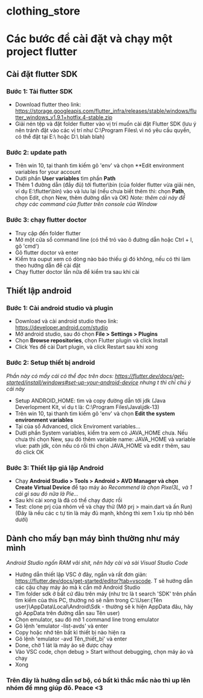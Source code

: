 # clothing_store

# Các bước để cài đặt và chạy một project flutter

## Cài đặt flutter SDK
### Bước 1: Tải flutter SDK
- Download flutter theo link: https://storage.googleapis.com/flutter_infra/releases/stable/windows/flutter_windows_v1.9.1+hotfix.4-stable.zip
- Giải nén tệp và đặt folder flutter vào vị trí muốn cài đặt Flutter SDK (lưu ý nên tránh đặt vào các vị trí như C:\Program Files\ vì nó yêu cầu quyền, có thể đặt tại E:\ hoặc D:\ blah blah)
### Bước 2: update path 
- Trên win 10, tại thanh tìm kiếm gõ 'env' và chọn **Edit environment variables for your account
- Dưới phần **User variables** tìm phần **Path**
- Thêm 1 đường dẫn (đầy đủ) tới flutter\bin (của folder flutter vừa giải nén, ví dụ E:\flutter\bin) vào và lưu lại (nếu chưa biết thêm thì: chọn **Path**, chọn Edit, chọn New, thêm đường dẫn và OK)
*Note: thêm cái này để chạy các command của flutter trên console của Window*
### Bước 3: chạy flutter doctor
- Truy cập đến folder flutter 
- Mở một cửa sổ command line (có thể trỏ vào ô đường dẫn hoặc Ctrl + l, gõ 'cmd')
- Gõ flutter doctor và enter
- Kiểm tra ouput xem có dòng nào báo thiếu gì đó không, nếu có thì làm theo hướng dẫn để cài đặt
- Chạy flutter doctor lần nữa để kiểm tra sau khi cài

## Thiết lập android
### Bước 1: Cài android studio và plugin
- Download và cài android studio theo link: https://developer.android.com/studio
- Mở android studio, sau đó chọn **File > Settings > Plugins** 
- Chọn **Browse repositories**, chọn Flutter plugin và click Install
- Click Yes để cài Dart plugin, và click Restart sau khi xong
### Bước 2: Setup thiết bị android
*Phần này có mấy cái có thể đọc trên docs: https://flutter.dev/docs/get-started/install/windows#set-up-your-android-device nhưng t thì chỉ chú ý cái này*
- Setup ANDROID_HOME: tìm và copy đường dẫn tới jdk (Java Deverlopment Kit, ví dụ t là: C:\Program Files\Java\jdk-13)
- Trên win 10, tại thanh tìm kiếm gõ 'env' và chọn **Edit the system environment variables**
- Tại của sổ Advanced, click Enviroment variables...
- Dưới phần System variables, kiểm tra xem có JAVA_HOME chưa. Nếu chưa thì chọn New, sau đó thêm variable name: JAVA_HOME và variable vlue: path jdk, còn nếu có rồi thì chọn JAVA_HOME và edit r thêm, sau đó click OK
### Bước 3: Thiết lập giả lập Android
- Chạy **Android Studio > Tools > Android > AVD Manager và chọn Create Virtual Device** để tạo máy ảo
*Recommend là chọn Pixel3L, và 1 cái gì sau đó nữa là Pie...*
- Sau khi cài xong là đã có thể chạy được rồi 
- Test: clone prj của nhóm về và chạy thử (Mở prj > main.dart và ấn Run) (Đây là nếu các c tự tin là máy đủ mạnh, không thì xem 1 xíu tip nhỏ bên dưới)

## Dành cho mấy bạn máy bình thường như máy mình
*Android Studio ngốn RAM vãi shit, nên hãy cài và sài Visual Studio Code*
- Hướng dẫn thiết lập VSC ở đây, ngắn và rất đơn giản: https://flutter.dev/docs/get-started/editor?tab=vscode. T sẽ hướng dẫn các cậu chạy máy ảo mà k cần mở Android Studio
- Tìm folder sdk ở bất cứ đâu trên máy (như trc là t search 'SDK' trên phần tìm kiếm của this PC, thường nó sẽ nằm trong C:\User:\{Tên user}\AppData\Local\Android\Sdk - thường sẽ k hiện AppData đâu, hãy gõ AppData trên đường dẫn sau Tên user)
- Chọn emulator, sau đó mở 1 command line trong emulator
- Gõ lệnh 'emulator -list-avds' và enter
- Copy hoặc nhớ tên bất kì thiết bị nào hiện ra
- Gõ lệnh 'emulator -avd Tên_thiết_bị' và enter
- Done, chờ 1 lát là máy ảo sẽ được chạy
- Vào VSC code, chọn debug > Start without debugging, chọn máy ảo và chạy
- Xong

### Trên đây là hướng dẫn sơ bộ, có bất kì thắc mắc nào thì up lên nhóm để mng giúp đõ. Peace <3 ###

